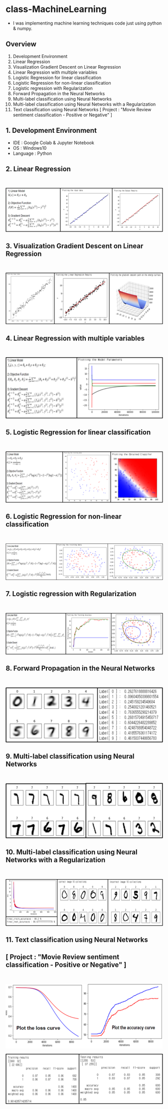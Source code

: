 # class-MachineLearning

- I was implementing machine learning techniques code just using python & numpy.


## Overview

1. Development Environment
2. Linear Regression
3. Visualization Gradient Descent on Linear Regression
4. Linear Regression with multiple variables
5. Logistic Regression for linear classification
6. Logistic Regression for non-linear classification
7. Logistic regression with Regularization
8. Forward Propagation in the Neural Networks
9. Multi-label classification using Neural Networks
10. Multi-label classification using Neural Networks with a Regularization
11. Text classification using Neural Networks [ Project : "Movie Review sentiment classification - Positive or Negative" ]



## 1. Development Environment
- IDE : Google Colab & Jupyter Notebook
- OS : Windows10
- Language : Python


## 2. Linear Regression
<br>

![alt 2번이미지](/image/img2.png)

## 3. Visualization Gradient Descent on Linear Regression
<br>

![alt 3번이미지](/image/img3.png)

## 4. Linear Regression with multiple variables
<br>

![alt 4번이미지](/image/img4.png)


## 5. Logistic Regression for linear classification
<br>

![alt 5번이미지](/image/img5.png)

## 6. Logistic Regression for non-linear classification
<br>

![alt 6번이미지](/image/img6.png)
## 7. Logistic regression with Regularization
<br>

![alt 7번이미지](/image/img7.png)
## 8. Forward Propagation in the Neural Networks
<br>

![alt 8번이미지](/image/img8.png)
## 9. Multi-label classification using Neural Networks
<br>

![alt 9번이미지](/image/img9.png)
## 10. Multi-label classification using Neural Networks with a Regularization
<br>

![alt 10번이미지](/image/img10.png)
## 11. Text classification using Neural Networks
## [ Project : "Movie Review sentiment classification - Positive or Negative" ]
<br>

![alt 11번이미지](/image/img11.png)
<br>

![alt 12번이미지](/image/img12.png)



